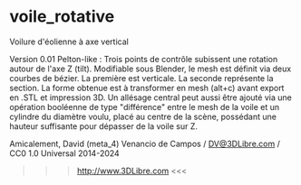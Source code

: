 voile_rotative
==============

Voilure d'éolienne à axe vertical

Version 0.01 Pelton-like : Trois points de contrôle subissent une rotation autour de l'axe Z (tilt). Modifiable sous Blender, le mesh est définit via deux courbes de bézier. La première est verticale. La seconde représente la section. La forme obtenue est à transformer en mesh (alt+c) avant export en .STL et impression 3D. Un allésage central peut aussi être ajouté via une opération booléenne de type "différence" entre le mesh de la voile et un cylindre du diamètre voulu, placé au centre de la scène, possédant une hauteur suffisante pour dépasser de la voile sur Z.

Amicalement,
David (meta_4) Venancio de Campos / DV@3DLibre.com / CC0 1.0 Universal 2014-2024
>>> http://www.3DLibre.com <<<
